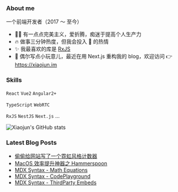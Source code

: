 ### About me

一个前端开发者（2017 ～ 至今）

- 👨‍💻 有一点点完美主义，爱折腾，痴迷于提高个人生产力
- 🔥 做事三分钟热度，但我会投入 💯 的热情
- ✨ 我最喜欢的库是 [RxJS](https://rxjs.dev)
- 🌱 偶尔写点小玩意儿，最近在用 Next.js 重构我的 blog，欢迎访问 👉 <https://xiaojun.im>

### Skills

`React` `Vue2` `Angular2+`

`TypeScript` `WebRTC`

`RxJS` `NestJS` `Next.js` ...

![Xiaojun's GitHub stats](https://github-readme-stats.vercel.app/api?username=xiaojundebug&show_icons=true&include_all_commits=true&theme=calm_pink&hide_border=true)

### Latest Blog Posts

<!-- BLOG-POST-LIST:START -->
- [偷偷给网站写了一个霓虹风格计数器](https://www.xiaojun.im/posts/2023-10-28-retro-hit-counter)
- [MacOS 效率提升神器之 Hammerspoon](https://www.xiaojun.im/posts/2023-06-20-hammerspoon)
- [MDX Syntax - Math Equations](https://www.xiaojun.im/posts/2023-04-27-mdx-syntax-math-equations)
- [MDX Syntax - CodePlayground](https://www.xiaojun.im/posts/2023-04-27-mdx-syntax-code-playground)
- [MDX Syntax - ThirdParty Embeds](https://www.xiaojun.im/posts/2023-04-27-mdx-syntax-third-party-embeds)
<!-- BLOG-POST-LIST:END -->
